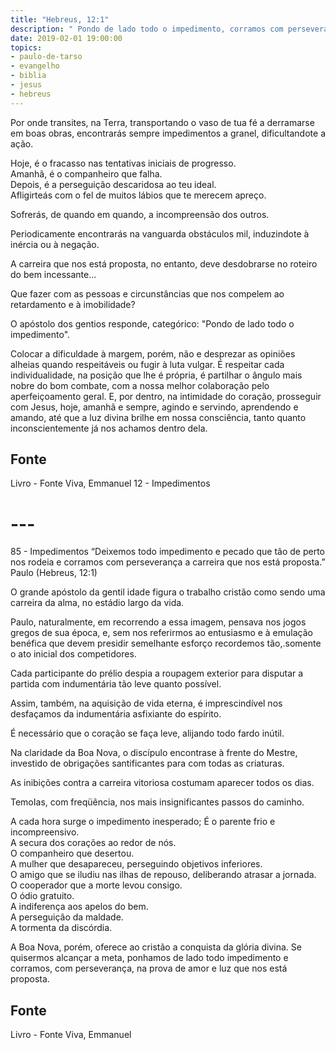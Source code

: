 ```yaml
---
title: "Hebreus, 12:1"
description: " Pondo de lado todo o impedimento, corramos com perseverança a carreira que nos está proposta" - Paulo
date: 2019-02-01 19:00:00
topics: 
- paulo-de-tarso
- evangelho
- biblia
- jesus
- hebreus
---
```


Por onde transites, na Terra, transportando o vaso de tua fé a derramar­se
em boas obras, encontrarás sempre impedimentos a granel, dificultando­te a ação.

Hoje, é o fracasso nas tentativas iniciais de progresso.  
Amanhã, é o companheiro que falha.  
Depois, é a perseguição descaridosa ao teu ideal.  
Afligir­te­ás com o fel de muitos lábios que te merecem apreço.  

Sofrerás, de quando em quando, a incompreensão dos outros.

Periodicamente encontrarás na vanguarda obstáculos mil, induzindo­te à
inércia ou à negação.

A carreira que nos está proposta, no entanto, deve desdobrar­se no roteiro
do bem incessante...

Que fazer com as pessoas e circunstâncias que nos compelem ao retardamento e à
imobilidade?

O apóstolo dos gentios responde, categórico: "Pondo de lado todo o impedimento".

Colocar a dificuldade à margem, porém, não e desprezar as opiniões alheias
quando respeitáveis ou fugir à luta vulgar. É respeitar cada individualidade, na
posição que lhe é própria, é partilhar o ângulo mais nobre do bom combate, com a
nossa melhor colaboração pelo aperfeiçoamento geral. E, por dentro, na
intimidade do coração, prosseguir com Jesus, hoje, amanhã e sempre, agindo e
servindo, aprendendo e amando, até que a luz divina brilhe em nossa consciência,
tanto quanto inconscientemente já nos achamos dentro dela.

## Fonte
Livro - Fonte Viva, Emmanuel
12 - Impedimentos

# ---

85 - Impedimentos
“Deixemos todo impedimento e pecado que tão de perto
nos rodeia e corramos com perseverança a carreira que nos está
proposta.”
Paulo (Hebreus, 12:1)

O grande apóstolo da gentil idade figura o trabalho cristão como sendo uma
carreira da alma, no estádio largo da vida.

Paulo, naturalmente, em recorrendo a essa imagem, pensava nos jogos
gregos de sua época, e, sem nos referirmos ao entusiasmo e à emulação benéfica que
devem presidir semelhante esforço recordemos tão,.somente o ato inicial dos
competidores.

Cada participante do prélio despia a roupagem exterior para disputar a
partida com indumentária tão leve quanto possível.

Assim, também, na aquisição de vida eterna, é imprescindível nos
desfaçamos da indumentária asfixiante do espírito.

É necessário que o coração se faça leve, alijando todo fardo inútil.

Na claridade da Boa Nova, o discípulo encontra­se à frente do Mestre,
investido de obrigações santificantes para com todas as criaturas.

As inibições contra a carreira vitoriosa costumam aparecer todos os dias.

Temo­Ias, com freqüência, nos mais insignificantes passos do caminho.

A cada hora surge o impedimento inesperado;
É o parente frio e incompreensivo.  
A secura dos corações ao redor de nós.  
O companheiro que desertou.  
A mulher que desapareceu, perseguindo objetivos inferiores.  
O amigo que se iludiu nas ilhas de repouso, deliberando atrasar a jornada.  
O cooperador que a morte levou consigo.  
O ódio gratuito.  
A indiferença aos apelos do bem.  
A perseguição da maldade.  
A tormenta da discórdia.  

A Boa Nova, porém, oferece ao cristão a conquista da glória divina.
Se quisermos alcançar a meta, ponhamos de lado todo impedimento e
corramos, com perseverança, na prova de amor e luz que nos está proposta.

## Fonte
Livro - Fonte Viva, Emmanuel  

